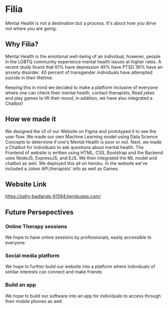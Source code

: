 # Filia
Mental Health is not a destination but a process. It's about how you drive not where you are going.

## Why Filia?

Mental Health is the emotional well-being of an individual, however, people in the LGBTQ community experience mental health issues at higher rates.
A recent study found that 61% have depression
45% have PTSD
36% have an anxiety disorder. 
40 percent of transgender individuals have attempted suicide in their lifetime.

Keeping this in mind we decided to make a platform Inclusive of everyone where one can check their mental health, contact therapists, Read jokes and play games to lift their mood, in addition, we have also integrated a Chatbot!

## How we made it
We designed the UI of our Website on Figma and prototyped it to see the user flow.
We made our own Machine Learning model using Data Science Concepts to determine if one's Mental Health is poor or not. Next, we made a Chatbot for individuals to ask questions about mental health. The Frontend of website is written using HTML, CSS, Bootstrap and the Backend uses NodeJS, ExpressJS, and EJS. We then integrated the ML model and chatbot as well. We deployed this all on heroku.
In the website we've included a Jokes API,therapists' info as well as Games.

## Website Link
https://salty-badlands-61594.herokuapp.com/

## Future Persepectives 

### Online Therapy sessions
We hope to have online sessions by professionals, easily accessible to everyone.

### Social media platform
We hope to further build our website into a platform where individuals of similar interests can connect and make friends

### Build an app
We hope to build our software into an app for individuals to access through their mobile phones as well.
